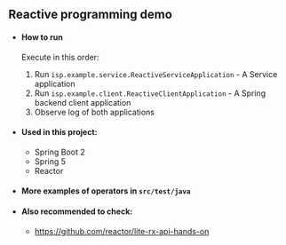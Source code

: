## Reactive programming demo

* #### How to run
    Execute in this order:
    1. Run `isp.example.service.ReactiveServiceApplication` - A Service application 
    2. Run `isp.example.client.ReactiveClientApplication` - A Spring backend client application
    3. Observe log of both applications


* #### Used in this project:
    * Spring Boot 2
    * Spring 5
    * Reactor

* #### More examples of operators in `src/test/java`

* #### Also recommended to check:
    * https://github.com/reactor/lite-rx-api-hands-on

